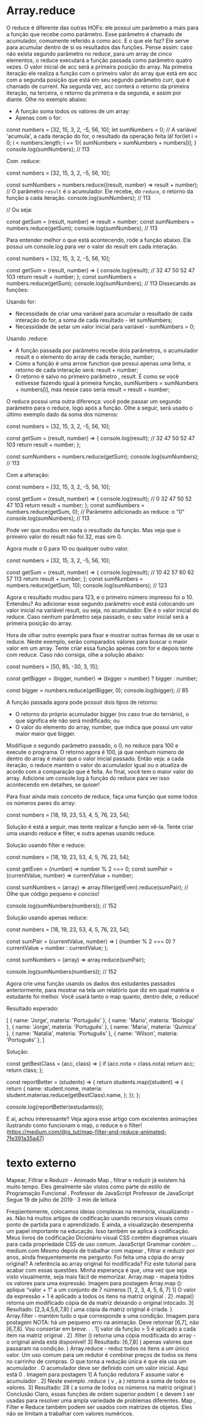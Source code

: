 # Array.reduce
O reduce é diferente das outras HOFs: ele possui um parâmetro a mais para a função que recebe como parâmetro. Esse parâmetro é chamado de acumulador, comumente referido a como acc. E o que ele faz? Ele serve para acumular dentro de si os resultados das funções. Pense assim: caso não exista segundo parâmetro no reduce, para um array de cinco elementos, o reduce executará a função passada como parâmetro quatro vezes. O valor inicial de acc será a primeira posição do array. Na primeira iteração ele realiza a função com o primeiro valor do array que está em acc com a segunda posição que está em seu segundo parâmetro curr, que é chamado de current. Na segunda vez, acc conterá o retorno da primeira iteração, na terceira, o retorno da primeira e da segunda, e assim por diante. Olhe no exemplo abaixo:

- A função soma todos os valores de um array:
- Apenas com o for:

const numbers = [32, 15, 3, 2, -5, 56, 10];
let sumNumbers = 0; // A variável 'acumula', a cada iteração do for, o resultado da operação feita lá!
for(let i = 0; i < numbers.length; i += 1){
  sumNumbers = sumNumbers + numbers[i];
}
console.log(sumNumbers); // 113

Com .reduce:

const numbers = [32, 15, 3, 2, -5, 56, 10];

const sumNumbers = numbers.reduce((result, number) => result + number); // O parâmetro `result` é o acumulador. Ele recebe, do `reduce`, o retorno da função a cada iteração.
console.log(sumNumbers); // 113

// Ou seja:

const getSum = (result, number) => result + number;
const sumNumbers = numbers.reduce(getSum);
console.log(sumNumbers); // 113

Para entender melhor o que está acontecendo, rode a função abaixo. Ela possui um console.log para ver o valor do result em cada interação.

const numbers = [32, 15, 3, 2, -5, 56, 10];

const getSum = (result, number) => {
  console.log(result); // 32 47 50 52 47 103
  return result + number;
  };
const sumNumbers = numbers.reduce(getSum);
console.log(sumNumbers); // 113
Dissecando as funções:

Usando for:
- Necessidade de criar uma variável para acumular o resultado de cada interação do for, a soma de cada resultado - let sumNumbers;
- Necessidade de setar um valor inicial para variável - sumNumbers = 0;

Usando .reduce:
- A função passada por parâmetro recebe dois parâmetros, o acumulador result e o elemento do array de cada iteração, number;
- Como a função é uma arrow function que possui apenas uma linha, o retorno de cada interação será: result + number;
- O retorno é salvo no primeiro parâmetro , result. É como se você estivesse fazendo igual à primeira função, sumNumbers = sumNumbers + numbers[i], mas nesse caso seria result = result + number;

O reduce possui uma outra diferença: você pode passar um segundo parâmetro para o reduce, logo após a função. Olhe a seguir, será usado o último exemplo dado da soma dos números:

const numbers = [32, 15, 3, 2, -5, 56, 10];

const getSum = (result, number) => {
  console.log(result); // 32 47 50 52 47 103
  return result + number;
};

const sumNumbers = numbers.reduce(getSum);
console.log(sumNumbers); // 113

Com a alteração:

const numbers = [32, 15, 3, 2, -5, 56, 10];

const getSum = (result, number) => {
  console.log(result); // 0 32 47 50 52 47 103
  return result + number;
  };
const sumNumbers = numbers.reduce(getSum, 0); // Parâmetro adicionado ao reduce: o "0"
console.log(sumNumbers); // 113

Pode ver que mudou em nada o resultado da função. Mas veja que o primeiro valor do result não foi 32, mas sim 0.

Agora mude o 0 para 10 ou qualquer outro valor.

const numbers = [32, 15, 3, 2, -5, 56, 10];

const getSum = (result, number) => {
  console.log(result); // 10 42 57 60 62 57 113
  return result + number;
  };
const sumNumbers = numbers.reduce(getSum, 10);
console.log(sumNumbers); // 123

Agora o resultado mudou para 123, e o primeiro número impresso foi o 10. Entendeu? Ao adicionar esse segundo parâmetro você está colocando um valor inicial na variável result, ou seja, no acumulador. Ele é o valor inicial do reduce. Caso nenhum parâmetro seja passado, o seu valor inicial será a primeira posição do array.

Hora de olhar outro exemplo para fixar e mostrar outras formas de se usar o reduce. Neste exemplo, serão comparados valores para buscar o maior valor em um array. Tente criar essa função apenas com for e depois tente com reduce. Caso não consiga, olhe a solução abaixo:

const numbers = [50, 85, -30, 3, 15];

const getBigger = (bigger, number) => (bigger > number) ? bigger : number;

const bigger = numbers.reduce(getBigger, 0);
console.log(bigger); // 85

A função passada agora pode possuir dois tipos de retorno:
- O retorno do próprio acumulador bigger (no caso true do ternário), o que significa ele não será modificado; ou
- O valor do elemento do array, number, que indica que possui um valor maior maior que bigger.

Modifique o segundo parâmetro passado, o 0, no reduce para 100 e execute o programa. O retorno agora é 100, já que nenhum número de dentro do array é maior que o valor inicial passado. Então veja: a cada iteração, o reduce mantém o valor do acumulador igual ou o atualiza de acordo com a comparação que é feita. Ao final, você tem o maior valor do array. Adicione um console.log à função do reduce para ver isso acontecendo em detalhes, se quiser!

Para fixar ainda mais conceito de reduce, faça uma função que some todos os números pares do array:

const numbers = [18, 19, 23, 53, 4, 5, 76, 23, 54];

Solução é está a seguir, mas tente realizar a função sem vê-la. Tente criar uma usando reduce e filter, e outra apenas usando reduce.

Solução usando filter e reduce:

const numbers = [18, 19, 23, 53, 4, 5, 76, 23, 54];

const getEven = (number) => number % 2 === 0;
const sumPair = (currentValue, number) => currentValue + number;

const sumNumbers = (array) => array.filter(getEven).reduce(sumPair); // Olhe que código pequeno e conciso!

console.log(sumNumbers(numbers)); // 152

Solução usando apenas reduce:

const numbers = [18, 19, 23, 53, 4, 5, 76, 23, 54];

const sumPair = (currentValue, number) => (
  (number % 2 === 0) ? currentValue + number : currentValue;
);

const sumNumbers = (array) => array.reduce(sumPair);

console.log(sumNumbers(numbers)); // 152

Agora crie uma função usando os dados dos estudantes passados anteriormente, para mostrar na tela um relatório que diz em qual matéria o estudante foi melhor. Você usará tanto o map quanto, dentro dele, o reduce!

Resultado esperado:

[
  { name: 'Jorge', materia: 'Português' },
  { name: 'Mario', materia: 'Biologia' },
  { name: 'Jorge', materia: 'Português' },
  { name: 'Maria', materia: 'Química' },
  { name: 'Natalia', materia: 'Português' },
  { name: 'Wilson', materia: 'Português' },
]

Solução:

const getBestClass = (acc, class) => {
  if (acc.nota > class.nota) return acc;
  return class;
};

const reportBetter = (students) => {
  return students.map((student) => {
    return {
      name: student.nome,
      materia: student.materias.reduce(getBestClass).name,
    };
  });
};

console.log(reportBetter(estudantes));

E aí, achou interessante? Veja agora esse artigo com excelentes animações ilustrando como funcionam o map, o reduce e o filter!
(https://medium.com/@js_tut/map-filter-and-reduce-animated-7fe391a35a47)

# texto externo
Mapear, Filtrar e Reduzir - Animado
Map , filtrar e reduzir já existem há muito tempo. Eles geralmente são vistos como parte do estilo de Programação Funcional .
Professor de JavaScript
Professor de JavaScript
Segue
19 de julho de 2019 · 3 min de leitura



Freqüentemente, colocamos ideias complexas na memória, visualizando -as. Não há muitos artigos de codificação usando recursos visuais como ponto de partida para o aprendizado. E ainda, a visualização desempenha um papel importante na educação. Isso também se aplica à codificação.
Meus livros de codificação
Dicionário visual CSS contém diagramas visuais para cada propriedade CSS de uso comum. JavaScript Grammar contém ...
medium.com
Mesmo depois de trabalhar com mapear , filtrar e reduzir por anos, ainda frequentemente me pergunto: Foi feita uma cópia do array original? A referência ao array original foi modificada? Fiz este tutorial para acabar com essas questões.
Minha esperança é que, uma vez que seja visto visualmente, seja mais fácil de memorizar.
Array.map - mapeia todos os valores para uma expressão.
Imagem para postagem
Array.map (): aplique “valor + 1” a um conjunto de 7 números [1, 2, 3, 4, 5, 6, 7]
1] O valor da expressão + 1 é aplicado a todos os itens na matriz original .
2] .mapa() retorna um modificado cópia de da matriz deixando o original intocado.
3] Resultado: [2,3,4,5,6,7,8] ( uma cópia da matriz original é criada. )
Array.filter - mantém tudo o que corresponde a uma condição.
Imagem para postagem
NOTA: há um pequeno erro na animação. Deve retornar [6,7], não [6,7,8]. Vou consertar em breve. . .
1] valor da função > 5 é aplicado a cada item na matriz original .
2] .filter () retorna uma cópia modificada do array - o original ainda está disponível!
3] Resultado: [6,7,8] ( apenas valores que passaram na condição. )
Array.reduce - reduz todos os itens a um único valor.
Um uso comum para um redutor é combinar preços de todos os itens no carrinho de compras.
O que torna a redução única é que ela usa um acumulador .
O acumulador deve ser definido com um valor inicial. Aqui está 0 .
Imagem para postagem
1] A função redutora F assume valor e acumulador .
2] Neste exemplo .reduce ( v , a ) retorna a soma de todos os valores.
3] Resultado: 28 ( a soma de todos os números na matriz original )
Conclusão
Claro, essas funções de ordem superior podem ( e devem ) ser usadas para resolver uma ampla variedade de problemas diferentes.
Map , Filter e Reduce também podem ser usados ​​com matrizes de objetos. Eles não se limitam a trabalhar com valores numéricos.